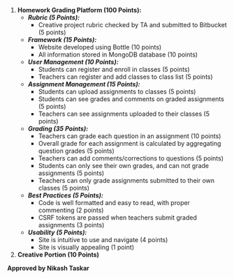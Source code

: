 1. **Homework Grading Platform (100 Points):**
	* ***Rubric (5 Points):***
		* Creative project rubric checked by TA and submitted to Bitbucket (5 points)
	* ***Framework (15 Points):***
		* Website developed using Bottle (10 points)
		* All information stored in MongoDB database (10 points)
	* ***User Management (10 Points):***
		* Students can register and enroll in classes (5 points)
		* Teachers can register and add classes to class list (5 points)
	* ***Assignment Management (15 Points):***
		* Students can upload assignments to classes (5 points)
		* Students can see grades and comments on graded assignments (5 points)
		* Teachers can see assignments uploaded to their classes (5 points)
	* ***Grading (35 Points):***
		* Teachers can grade each question in an assignment (10 points)
		* Overall grade for each assignment is calculated by aggregating question grades (5 points)
		* Teachers can add comments/corrections to questions (5 points)
		* Students can only see their own grades, and can not grade assignments (5 points)
		* Teachers can only grade assignments submitted to their own classes (5 points)
	* ***Best Practices (5 Points):***
		* Code is well formatted and easy to read, with proper commenting (2 points)
		* CSRF tokens are passed when teachers submit graded assignments (3 points)
	* ***Usability (5 Points):***
		* Site is intuitive to use and navigate (4 points)
		* Site is visually appealing (1 point)
2. **Creative Portion (10 Points)**

**Approved by Nikash Taskar**